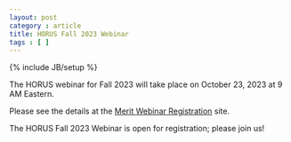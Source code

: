 ```yaml
---
layout: post
category : article 
title: HORUS Fall 2023 Webinar
tags : [ ]
---
```

{% include JB/setup %}

The HORUS webinar for Fall 2023 will take place on October 23, 2023 at 9 AM Eastern.

Please see the details at the <a href="https://www.merit.edu/event/webinar-project-horus/?utm_campaign=Misc&utm_medium=email&_hsmi=276756393&_hsenc=p2ANqtz--lbOfy_6vH1E1kCGfHgDUwV6TDHH87gfwzIbRatsqWO-5jQuJ0vLUAIuym-QWovDitBRFuDSaAPcN0JrcYGw751RA3BA&utm_content=276756393&utm_source=hs_email">Merit Webinar Registration</a> site.


<!--excerpt-->

The HORUS Fall 2023 Webinar is open for registration; please join us!
